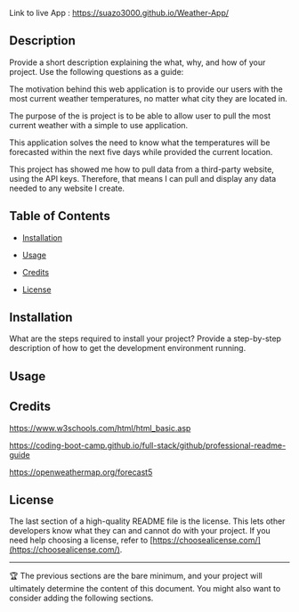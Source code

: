 <Weather Application>
 
 Link to live App : https://suazo3000.github.io/Weather-App/


## Description
 

Provide a short description explaining the what, why, and how of your project. Use the following questions as a guide:

 

The motivation behind this web application is to provide our users with the most current weather temperatures, no matter what city they are located in.

The purpose of the is project is to be able to allow user to pull the most current weather with a simple to use application.

 This application solves the need to know what the temperatures will be forecasted within the next five days while provided the current location.

This project has showed me how to pull data from a third-party website, using the API keys. Therefore, that means I can pull and display any data needed to any website I create.

 

## Table of Contents 
 

- [Installation](#installation)

- [Usage](#usage)

- [Credits](#credits)

- [License](#license)

 

## Installation

 

What are the steps required to install your project? Provide a step-by-step description of how to get the development environment running.

 

## Usage

 

## Credits


https://www.w3schools.com/html/html_basic.asp

https://coding-boot-camp.github.io/full-stack/github/professional-readme-guide

https://openweathermap.org/forecast5
 

## License

 

The last section of a high-quality README file is the license. This lets other developers know what they can and cannot do with your project. If you need help choosing a license, refer to [https://choosealicense.com/](https://choosealicense.com/).

 

---

 

🏆 The previous sections are the bare minimum, and your project will ultimately determine the content of this document. You might also want to consider adding the following sections.

 



 
